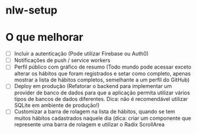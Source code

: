 # nlw-setup


# O que melhorar
* [ ] Incluir a autenticação (Pode utilizar Firebase ou Auth0)
* [ ] Notificações de push / service workers
* [ ] Perfil público com gráfico de resumo (Todo mundo pode acessar exceto alterar os hábitos que foram registrados e setar como completo, apenas mostrar a lista de hábitos completos, semelhante a um perfil do GitHub)
* [ ] Deploy em produção (Refatorar o backend para implementar um provider de banco de dados para que a aplicação permita utilizar vários tipos de bancos de dados diferentes. Dica: não é recomendável utilizar SQLite em ambiente de produção!)
* [ ] Customizar a barra de rolagem na lista de hábitos, quando se tem muitos hábitos cadastrados naquele dia (dica: criar um componente que represente uma barra de rolagem e utilizar o Radix ScrollArea
